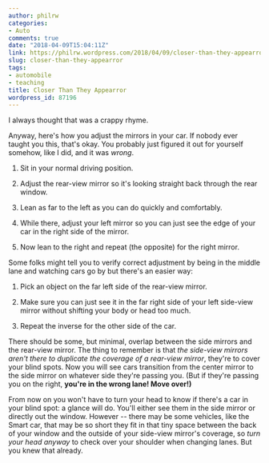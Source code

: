 ```yaml
---
author: philrw
categories:
- Auto
comments: true
date: "2018-04-09T15:04:11Z"
link: https://philrw.wordpress.com/2018/04/09/closer-than-they-appearror/
slug: closer-than-they-appearror
tags:
- automobile
- teaching
title: Closer Than They Appearror
wordpress_id: 87196
---
```


I always thought that was a crappy rhyme.

Anyway, here's how you adjust the mirrors in your car. If nobody ever taught you this, that's okay. You probably just figured it out for yourself somehow, like I did, and it was _wrong_.

<!--more-->


  1. Sit in your normal driving position.
    
  2. Adjust the rear-view mirror so it's looking straight back through the rear window.

  3. Lean as far to the left as you can do quickly and comfortably.

  4. While there, adjust your left mirror so you can just see the edge of your car in the right side of the mirror.
  5. Now lean to the right and repeat (the opposite) for the right mirror.


Some folks might tell you to verify correct adjustment by being in the middle lane and watching cars go by but there's an easier way:


  1. Pick an object on the far left side of the rear-view mirror.
    
  2. Make sure you can just see it in the far right side of your left side-view mirror without shifting your body or head too much.

  3. Repeat the inverse for the other side of the car.


There should be some, but minimal, overlap between the side mirrors and the rear-view mirror. The thing to remember is that _the side-view mirrors aren't there to duplicate the coverage of a rear-view mirror_, they're to cover your blind spots. Now you will see cars transition from the center mirror to the side mirror on whatever side they're passing you. (But if they're passing you on the right, **you're in the wrong lane! Move over!)**

From now on you won't have to turn your head to know if there's a car in your blind spot: a glance will do. You'll either see them in the side mirror or directly out the window. However -- there may be some vehicles, like the Smart car, that may be so short they fit in that tiny space between the back of your window and the outside of your side-view mirror's coverage, so _turn your head anyway_ to check over your shoulder when changing lanes. But you knew that already.

